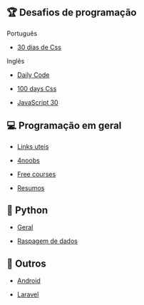 ## 🏆 Desafios de programação

Português 

  - [30 dias de Css](https://github.com/MilenaCarecho/30diasDeCSS)
    
Inglês

  - [Daily Code](https://github.com/luanribeiros/daily-code)

  - [100 days Css](https://100dayscss.com)
  
  - [JavaScript 30](https://javascript30.com)
  
## 💻 Programação em geral

- [Links uteis](https://github.com/OfficialMarinho/Links-uteis)

- [4noobs](https://github.com/he4rt/4noobs)

- [Free courses](https://github.com/alinebastos/free-courses)

- [Resumos](https://github.com/levxyca/studynotes)

## 🐍 Python

- [Geral](https://github.com/pug-ma/materiais_estudo)

- [Raspagem de dados](https://github.com/DwarfThief/Raspagem-de-dados-para-iniciantes)

## 🎣 Outros

- [Android](https://github.com/androiddevbr/materiais-de-estudo)

- [Laravel](https://github.com/lemesdaniel/laravel-links)
